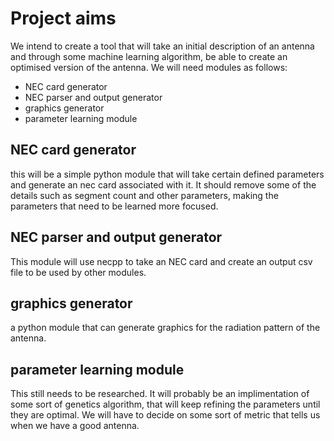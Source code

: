 # Project aims
We intend to create a tool that will take an initial description of an antenna and through some machine learning algorithm, be able to create an optimised version of the antenna. We will need modules as follows:
- NEC card generator
- NEC parser and output generator
- graphics generator
- parameter learning module

## NEC card generator
this will be a simple python module that will take certain defined parameters and generate an nec card associated with it. It should remove some of the details such as segment count and other parameters, making the parameters that need to be learned more focused.

## NEC parser and output generator
This module will use necpp to take an NEC card and create an output csv file to be used by other modules. 

## graphics generator
a python module that can generate graphics for the radiation pattern of the antenna.

## parameter learning module
This still needs to be researched. It will probably be an implimentation of some sort of genetics algorithm, that will keep refining the parameters until they are optimal. We will have to decide on some sort of metric that tells us when we have a good antenna.
